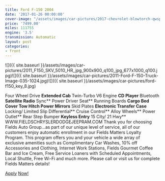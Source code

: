 ```yaml
---
title: Ford F-150 2004
date: '2017-01-26 00:00:00'
cover-image: "/assets/images/car-pictures/2017-chevrolet-blowtorch-qwsp-silverado-482x200.jpg"
price: '7499.00'
miles: 111755
engine: '3.5'
transmission: Automatic
layout: post
categories:
- front
---
```

![]({{ site.baseurl }}/assets/images/car-pictures/2011_F150_SKV_5010_HR_jpg_900x900_q100_jpg_677x1000_q100.jpg)![]({{ site.baseurl }}/assets/images/car-pictures/2011-Ford-F-150-Truck-Image-035-1024.jpg)![]({{ site.baseurl }}/assets/images/car-pictures/ford-f150_key_8.jpg)

Four Wheel Drive **Extended Cab** Twin-Turbo V6 Engine **CD Player** Bluetooth **Satellite Radio** Sync** Power Driver Seat** Running Boards **Cargo Bed Cover **Tow Hitch** Power Mirrors** Skid Plates **Electronic Transfer Case** Locking/ Limited Slip Differential** Cruise Control** Alloy Wheels** Power Outlet** Rear Step Bumper **Keyless Entry** 15 City/ 21 Hwy** WWW.FIELDSCHRYSLERDODGEJEEPRAM.COM Thank you for choosing Fields Auto Group...as part of our unique level of service, all of our customers enjoy automatic enrollment in our Fields Matters Loyalty Program. This program offers you and your vehicle a wide array of exclusive amenities such as Complimentary Car Washes, 10% off Accessories and Clothing, Internet Work Stations, Fields Gourmet Coffee Bar and Ice Cream, Free Service Loaners with Scheduled Appointments, Local Shuttle, Free Wi-Fi and much more. Please call or visit us for complete Fields Matters details!

[Apply](https://www.usps.com/welcome.htm?gclid=Cj0KEQiA_KvEBRCtzNil4-KR-LIBEiQAmgekF58TMuMpevdwd-EUxMZi_tOLuAi-R1wiZ0V73Ilb2NMaAojf8P8HAQ) [Now](http://perfectcarsales.com/#contact)[!](https://www.usps.com/welcome.htm?gclid=Cj0KEQiA_KvEBRCtzNil4-KR-LIBEiQAmgekF58TMuMpevdwd-EUxMZi_tOLuAi-R1wiZ0V73Ilb2NMaAojf8P8HAQ)